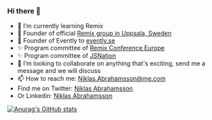 ### Hi there 👋
- 🌱 I’m currently learning Remix
- 💖 Founder of official <a href="https://www.meetup.com/remix_run-uppsala/" >Remix group in Uppsala, Sweden </a>
- 💼 Founder of Evently to <a href="https://evently.se/">evently.se</a>
- ✨ Program committee of <a href="https://remixconf.eu">Remix Conference Europe</a>
- ✨ Program committee of <a href="https://jsnation.com">JSNation</a>
- 👯 I’m looking to collaborate on anything that's exciting, send me a message and we will discuss
- 📫 How to reach me: Niklas.Abrahamsson@me.com
- Find me on Twitter: <a href="https://twitter.com/Niab91">Niklas Abrahamsson</a>
- Or Linkedin: <a href="https://www.linkedin.com/in/niklas-abrahamsson-1aab7585/">Niklas Abrahamsson<a/>
<!--
**NiklasAbrahamsson/NiklasAbrahamsson** is a ✨ _special_ ✨ repository because its `README.md` (this file) appears on your GitHub profile.

Here are some ideas to get you started:

- 🔭 I’m currently working on ...
- 🌱 I’m currently learning ...
- 👯 I’m looking to collaborate on ...
- 🤔 I’m looking for help with ...
- 💬 Ask me about ...
- 📫 How to reach me: ...
- 😄 Pronouns: ...
- ⚡ Fun fact: ...
-->
[![Anurag's GitHub stats](https://github-readme-stats.vercel.app/api?username=niklasabrahamsson&count_private=true&show_icons=true&theme=radical)](https://github.com/anuraghazra/github-readme-stats)
